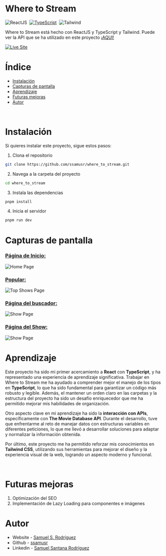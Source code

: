# Where to Stream

![ReactJS](https://img.shields.io/badge/-ReactJs-61DAFB?logo=react&logoColor=white&style=for-the-badge)
&nbsp;[![TypeScript](https://img.shields.io/static/v1?label=&message=TypeScript&color=3178C6&logo=typescript&logoColor=white&style=for-the-badge)](https://www.typescriptlang.org/)
&nbsp;![Tailwind](https://img.shields.io/badge/tailwind-38B2AC?style=for-the-badge&logo=tailwind-css&logoColor=white)

Where to Stream está hecho con ReactJS y TypeScript y Tailwind. Puede ver la API que se ha utilizado en este proyecto [¡AQUI!](https://docs.movieofthenight.com/)

[![Live Site](https://img.shields.io/static/v1?label=&message=Live%20Site&color=0ABF53&style=for-the-badge)](https://vercel.com/ssamusrs-projects)

# Índice

- [Instalación](#instalación)
- [Capturas de pantalla](#capturas-de-pantalla)
- [Aprendizaje](#aprendizaje)
- [Futuras mejoras](#futuras-mejoras)
- [Autor](#autor)

<p>&nbsp;</p>

# Instalación

Si quieres instalar este proyecto, sigue estos pasos:

1. Clona el repositorio

```bash
git clone https://github.com/ssamusr/where_to_stream.git
```

2. Navega a la carpeta del proyecto

```bash
cd where_to_stream
```

3. Instala las dependencias

```bash
pnpm install
```

4. Inicia el servidor

```bash
pnpm run dev
```

# Capturas de pantalla

 ### [Página de Inicio:](https://where-to-stream-pied.vercel.app/)
![Home Page](https://github.com/user-attachments/assets/1f25a6b0-c303-47bb-ae60-3077cef41ea6)

### [Popular:](https://where-to-stream-pied.vercel.app/top)
![Top Shows Page](https://github.com/user-attachments/assets/2d2ccd94-c9cd-4858-9948-3f3f4871f172)

### [Página del buscador:](https://where-to-stream-pied.vercel.app/search/batman)
![Show Page](https://github.com/user-attachments/assets/f6605574-c1bb-49c2-9272-8ba68ea8a231)

### [Página del Show:](https://where-to-stream-pied.vercel.app/show/8865824)
![Show Page](https://github.com/user-attachments/assets/dca5d0ac-b61b-4c4b-a4b2-45d6e9b1be96)

# Aprendizaje

Este proyecto ha sido mi primer acercamiento a **React** con **TypeScript**, y ha representado una experiencia de aprendizaje significativa. Trabajar en Where to Stream me ha ayudado a comprender mejor el manejo de los tipos en **TypeScript**, lo que ha sido fundamental para garantizar un código más robusto y legible. Además, el mantener un orden claro en las carpetas y la estructura del proyecto ha sido un desafío enriquecedor que me ha permitido mejorar mis habilidades de organización.

Otro aspecto clave en mi aprendizaje ha sido la **interacción con APIs**, específicamente con **The Movie Database API**. Durante el desarrollo, tuve que enfrentarme al reto de manejar datos con estructuras variables en diferentes peticiones, lo que me llevó a desarrollar soluciones para adaptar y normalizar la información obtenida.

Por último, este proyecto me ha permitido reforzar mis conocimientos en **Tailwind CSS**, utilizando sus herramientas para mejorar el diseño y la experiencia visual de la web, logrando un aspecto moderno y funcional.

<p>&nbsp;</p>

# Futuras mejoras

1. Optimización del SEO
2. Implementación de Lazy Loading para componentes e imágenes

# Autor

- Website - [Samuel S. Rodríguez](https://ssamsur.com/)
- Github - [ssamusr](https://github.com/ssamusr)
- Linkedin - [Samuel Santana Rodríguez](https://www.linkedin.com/in/samuelsrodriguez/)
